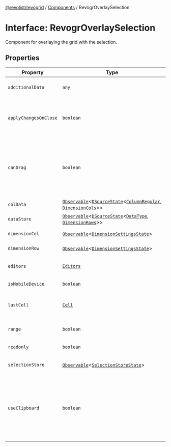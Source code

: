 [@revolist/revogrid](README.md) / [Components](Namespace.Components.md) / RevogrOverlaySelection

# Interface: RevogrOverlaySelection

Component for overlaying the grid with the selection.

## Properties

| Property | Type | Description | Defined in |
| ------ | ------ | ------ | ------ |
| `additionalData` | `any` | Additional data to pass to renderer. | [src/components.d.ts:541](https://github.com/revolist/revogrid/blob/8958a60bd3054871bb3d1706c4eb92c83a8c6b6c/src/components.d.ts#L541) |
| `applyChangesOnClose` | `boolean` | If true applys changes when cell closes if not Escape. | [src/components.d.ts:545](https://github.com/revolist/revogrid/blob/8958a60bd3054871bb3d1706c4eb92c83a8c6b6c/src/components.d.ts#L545) |
| `canDrag` | `boolean` | Enable revogr-order-editor component (read more in revogr-order-editor component). Allows D&D. | [src/components.d.ts:549](https://github.com/revolist/revogrid/blob/8958a60bd3054871bb3d1706c4eb92c83a8c6b6c/src/components.d.ts#L549) |
| `colData` | [`Observable`](TypeAlias.Observable.md)\<[`DSourceState`](TypeAlias.DSourceState.md)\<[`ColumnRegular`](Interface.ColumnRegular.md), [`DimensionCols`](TypeAlias.DimensionCols.md)\>\> | Column data store. | [src/components.d.ts:553](https://github.com/revolist/revogrid/blob/8958a60bd3054871bb3d1706c4eb92c83a8c6b6c/src/components.d.ts#L553) |
| `dataStore` | [`Observable`](TypeAlias.Observable.md)\<[`DSourceState`](TypeAlias.DSourceState.md)\<[`DataType`](TypeAlias.DataType.md), [`DimensionRows`](TypeAlias.DimensionRows.md)\>\> | Row data store. | [src/components.d.ts:557](https://github.com/revolist/revogrid/blob/8958a60bd3054871bb3d1706c4eb92c83a8c6b6c/src/components.d.ts#L557) |
| `dimensionCol` | [`Observable`](TypeAlias.Observable.md)\<[`DimensionSettingsState`](Interface.DimensionSettingsState.md)\> | Dimension settings X. | [src/components.d.ts:561](https://github.com/revolist/revogrid/blob/8958a60bd3054871bb3d1706c4eb92c83a8c6b6c/src/components.d.ts#L561) |
| `dimensionRow` | [`Observable`](TypeAlias.Observable.md)\<[`DimensionSettingsState`](Interface.DimensionSettingsState.md)\> | Dimension settings Y. | [src/components.d.ts:565](https://github.com/revolist/revogrid/blob/8958a60bd3054871bb3d1706c4eb92c83a8c6b6c/src/components.d.ts#L565) |
| `editors` | [`Editors`](TypeAlias.Editors.md) | Custom editors register. | [src/components.d.ts:569](https://github.com/revolist/revogrid/blob/8958a60bd3054871bb3d1706c4eb92c83a8c6b6c/src/components.d.ts#L569) |
| `isMobileDevice` | `boolean` | Is mobile view mode. | [src/components.d.ts:573](https://github.com/revolist/revogrid/blob/8958a60bd3054871bb3d1706c4eb92c83a8c6b6c/src/components.d.ts#L573) |
| `lastCell` | [`Cell`](Interface.Cell.md) | Last real coordinates positions + 1. | [src/components.d.ts:577](https://github.com/revolist/revogrid/blob/8958a60bd3054871bb3d1706c4eb92c83a8c6b6c/src/components.d.ts#L577) |
| `range` | `boolean` | Range selection allowed. | [src/components.d.ts:581](https://github.com/revolist/revogrid/blob/8958a60bd3054871bb3d1706c4eb92c83a8c6b6c/src/components.d.ts#L581) |
| `readonly` | `boolean` | Readonly mode. | [src/components.d.ts:585](https://github.com/revolist/revogrid/blob/8958a60bd3054871bb3d1706c4eb92c83a8c6b6c/src/components.d.ts#L585) |
| `selectionStore` | [`Observable`](TypeAlias.Observable.md)\<[`SelectionStoreState`](TypeAlias.SelectionStoreState.md)\> | Selection, range, focus. | [src/components.d.ts:589](https://github.com/revolist/revogrid/blob/8958a60bd3054871bb3d1706c4eb92c83a8c6b6c/src/components.d.ts#L589) |
| `useClipboard` | `boolean` | Enable revogr-clipboard component (read more in revogr-clipboard component). Allows copy/paste. | [src/components.d.ts:593](https://github.com/revolist/revogrid/blob/8958a60bd3054871bb3d1706c4eb92c83a8c6b6c/src/components.d.ts#L593) |
